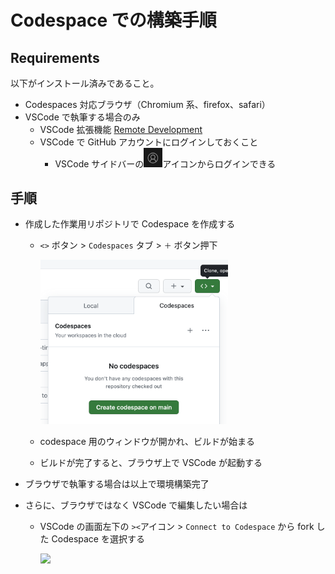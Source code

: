 # Codespace での構築手順

## Requirements

以下がインストール済みであること。

- Codespaces 対応ブラウザ（Chromium 系、firefox、safari）
- VSCode で執筆する場合のみ
  - VSCode 拡張機能 [Remote Development](https://marketplace.visualstudio.com/items?itemName=ms-vscode-remote.vscode-remote-extensionpack)
  - VSCode で GitHub アカウントにログインしておくこと
    - VSCode サイドバーの<img width="30px" src="image/account.png"/>アイコンからログインできる

## 手順

- 作成した作業用リポジトリで Codespace を作成する

  - `<>` ボタン > `Codespaces` タブ > `＋` ボタン押下

    <img width="300px" src="image/create-codespace.png"/>

  - codespace 用のウィンドウが開かれ、ビルドが始まる
  - ビルドが完了すると、ブラウザ上で VSCode が起動する

- ブラウザで執筆する場合は以上で環境構築完了
- さらに、ブラウザではなく VSCode で編集したい場合は

  - VSCode の画面左下の `><`アイコン > `Connect to Codespace` から fork した Codespace を選択する

    <img width="200px" src="image/vscode_><.png"/>
